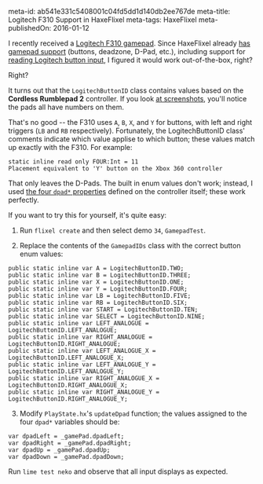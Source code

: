 meta-id: ab541e331c5408001c04fd5dd1d140db2ee767de
meta-title: Logitech F310 Support in HaxeFlixel
meta-tags: HaxeFlixel
meta-publishedOn: 2016-01-12

I recently received a [Logitech F310 gamepad](http://gaming.logitech.com/en-us/product/f310-gamepad). Since HaxeFlixel already [has gamepad support](http://api.haxeflixel.com/flixel/input/gamepad/FlxGamepad.html) (buttons, deadzone, D-Pad, etc.), including support for [reading Logitech button input](http://api.haxeflixel.com/flixel/input/gamepad/LogitechButtonID.html), I figured it would work out-of-the-box, right?

Right?

It turns out that the `LogitechButtonID` class contains values based on the **Cordless Rumblepad 2** controller. If you look [at screenshots](https://www.google.com/search?site=&tbm=isch&source=hp&biw=1440&bih=799&q=rumblepad+2&oq=rumblepad+2&gs_l=img.3..0j0i5i30l9.662.1846.0.1959.11.10.0.1.1.0.151.963.4j5.9.0....0...1ac.1.64.img..1.10.964.x4VlaV7zemA), you'll notice the pads all have numbers on them.

That's no good -- the F310 uses `A`, `B`, `X`, and `Y` for buttons, with left and right triggers (`LB` and `RB` respectively). Fortunately, the LogitechButtonID class' comments indicate which value applise to which button; these values match up exactly with the F310.  For example:

```
static inline read only FOUR:Int = 11
Placement equivalent to 'Y' button on the Xbox 360 controller
```

That only leaves the D-Pads. The built in enum values don't work; instead, I used [the four `dpad*` properties](https://github.com/HaxeFlixel/flixel/blob/master/flixel/input/gamepad/FlxGamepad.hx#L39) defined on the controller itself; these work perfectly.

If you want to try this for yourself, it's quite easy:

1) Run `flixel create` and then select demo `34`, `GamepadTest`.

2) Replace the contents of the `GamepadIDs` class with the correct button enum values:

```
public static inline var A = LogitechButtonID.TWO;
public static inline var B = LogitechButtonID.THREE;
public static inline var X = LogitechButtonID.ONE;
public static inline var Y = LogitechButtonID.FOUR;
public static inline var LB = LogitechButtonID.FIVE;
public static inline var RB = LogitechButtonID.SIX;
public static inline var START = LogitechButtonID.TEN;
public static inline var SELECT = LogitechButtonID.NINE;
public static inline var LEFT_ANALOGUE = LogitechButtonID.LEFT_ANALOGUE;
public static inline var RIGHT_ANALOGUE = LogitechButtonID.RIGHT_ANALOGUE;
public static inline var LEFT_ANALOGUE_X = LogitechButtonID.LEFT_ANALOGUE_X;
public static inline var LEFT_ANALOGUE_Y = LogitechButtonID.LEFT_ANALOGUE_Y;
public static inline var RIGHT_ANALOGUE_X = LogitechButtonID.RIGHT_ANALOGUE_X;
public static inline var RIGHT_ANALOGUE_Y =  LogitechButtonID.RIGHT_ANALOGUE_Y;
```

3) Modify `PlayState.hx`'s `updateDpad` function; the values assigned to the four `dpad*` variables should be:

```
var dpadLeft = _gamePad.dpadLeft;
var dpadRight = _gamePad.dpadRight;
var dpadUp = _gamePad.dpadUp;
var dpadDown = _gamePad.dpadDown;
```

Run `lime test neko` and observe that all input displays as expected.
